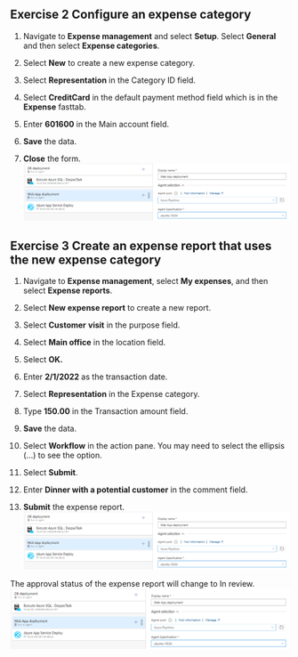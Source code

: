 ## Exercise 2 Configure an expense category

1. Navigate to **Expense management** and select **Setup**. Select **General** and then select **Expense categories**. 

2. Select **New** to create a new expense category.

3. Select **Representation** in the Category ID field.

4. Select **CreditCard** in the default payment method field which is in the **Expense** fasttab.

5. Enter **601600** in the Main account field. 

6. **Save** the data.

7. **Close** the form. 
![](../images/Module_2_Activity_2_-_Create_and_use_an_expense_category_image2.png)
 

## Exercise 3 Create an expense report that uses the new expense category

1. Navigate to **Expense management**, select **My expenses**, and then select **Expense reports**.

2. Select **New expense report** to create a new report.

3. Select **Customer** **visit** in the purpose field.

4. Select **Main office** in the location field. 

5. Select **OK.**

6. Enter **2/1/2022** as the transaction date.

7. Select **Representation** in the Expense category.

8. Type **150.00** in the Transaction amount field.

9. **Save** the data.

10. Select **Workflow** in the action pane. You may need to select the ellipsis (...) to see the option.

11. Select **Submit**.

12. Enter **Dinner with a potential customer** in the comment field.

13. **Submit** the expense report.
![](../images/Module_2_Activity_2_-_Create_and_use_an_expense_category_image3.png)
 
The approval status of the expense report will change to In review.
![](../images/Module_2_Activity_2_-_Create_and_use_an_expense_category_image4.png)
 
 
